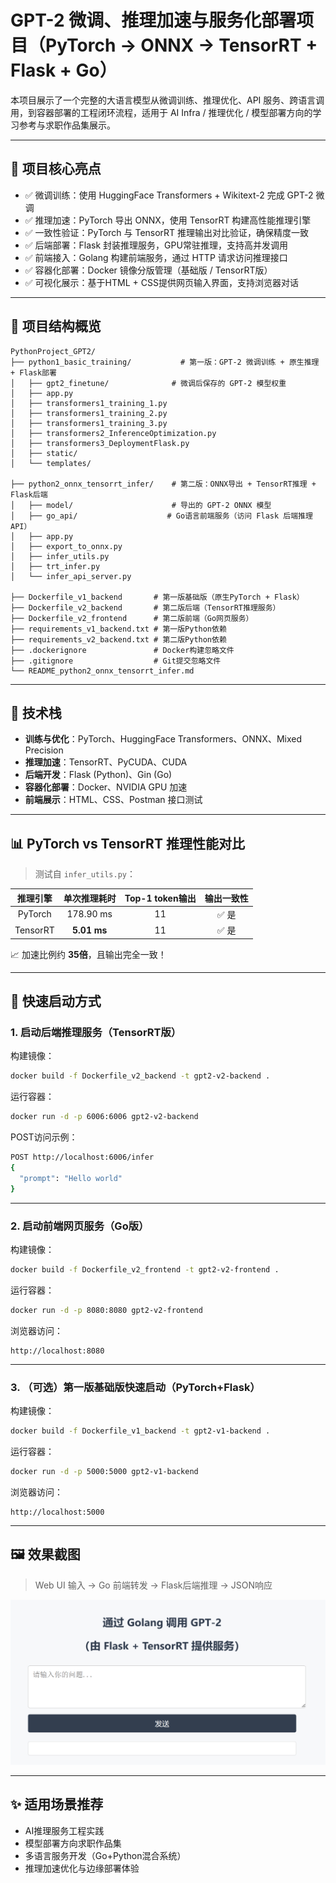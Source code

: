 # GPT-2 微调、推理加速与服务化部署项目（PyTorch → ONNX → TensorRT + Flask + Go）

本项目展示了一个完整的大语言模型从微调训练、推理优化、API 服务、跨语言调用，到容器部署的工程闭环流程，适用于 AI Infra / 推理优化 / 模型部署方向的学习参考与求职作品集展示。

---

## 🚀 项目核心亮点

- ✅ 微调训练：使用 HuggingFace Transformers + Wikitext-2 完成 GPT-2 微调
- ✅ 推理加速：PyTorch 导出 ONNX，使用 TensorRT 构建高性能推理引擎
- ✅ 一致性验证：PyTorch 与 TensorRT 推理输出对比验证，确保精度一致
- ✅ 后端部署：Flask 封装推理服务，GPU常驻推理，支持高并发调用
- ✅ 前端接入：Golang 构建前端服务，通过 HTTP 请求访问推理接口
- ✅ 容器化部署：Docker 镜像分版管理（基础版 / TensorRT版）
- ✅ 可视化展示：基于HTML + CSS提供网页输入界面，支持浏览器对话

---

## 📁 项目结构概览

```
PythonProject_GPT2/
├── python1_basic_training/           # 第一版：GPT-2 微调训练 + 原生推理 + Flask部署
│   ├── gpt2_finetune/              # 微调后保存的 GPT-2 模型权重
│   ├── app.py
│   ├── transformers1_training_1.py
│   ├── transformers1_training_2.py
│   ├── transformers1_training_3.py
│   ├── transformers2_InferenceOptimization.py
│   ├── transformers3_DeploymentFlask.py
│   ├── static/
│   └── templates/

├── python2_onnx_tensorrt_infer/    # 第二版：ONNX导出 + TensorRT推理 + Flask后端
│   ├── model/                      # 导出的 GPT-2 ONNX 模型
│   ├── go_api/                    # Go语言前端服务（访问 Flask 后端推理API）
│   ├── app.py
│   ├── export_to_onnx.py
│   ├── infer_utils.py
│   ├── trt_infer.py
│   └── infer_api_server.py

├── Dockerfile_v1_backend       # 第一版基础版（原生PyTorch + Flask）
├── Dockerfile_v2_backend       # 第二版后端（TensorRT推理服务）
├── Dockerfile_v2_frontend      # 第二版前端（Go网页服务）
├── requirements_v1_backend.txt # 第一版Python依赖
├── requirements_v2_backend.txt # 第二版Python依赖
├── .dockerignore               # Docker构建忽略文件
├── .gitignore                  # Git提交忽略文件
└── README_python2_onnx_tensorrt_infer.md
```

---

## 🔧 技术栈

- **训练与优化**：PyTorch、HuggingFace Transformers、ONNX、Mixed Precision
- **推理加速**：TensorRT、PyCUDA、CUDA
- **后端开发**：Flask (Python)、Gin (Go)
- **容器化部署**：Docker、NVIDIA GPU 加速
- **前端展示**：HTML、CSS、Postman 接口测试

---

## 📊 PyTorch vs TensorRT 推理性能对比

> 测试自 `infer_utils.py`：

| 推理引擎 | 单次推理耗时 | Top-1 token输出 | 输出一致性 |
|:--------:|:------------:|:---------------:|:----------:|
| PyTorch  | 178.90 ms    | 11               | ✅ 是       |
| TensorRT | **5.01 ms**  | 11               | ✅ 是       |

📈 加速比例约 **35倍**，且输出完全一致！

---

## 🧪 快速启动方式

### 1. 启动后端推理服务（TensorRT版）

构建镜像：

```bash
docker build -f Dockerfile_v2_backend -t gpt2-v2-backend .
```

运行容器：

```bash
docker run -d -p 6006:6006 gpt2-v2-backend
```

POST访问示例：

```bash
POST http://localhost:6006/infer
{
  "prompt": "Hello world"
}
```

---

### 2. 启动前端网页服务（Go版）

构建镜像：

```bash
docker build -f Dockerfile_v2_frontend -t gpt2-v2-frontend .
```

运行容器：

```bash
docker run -d -p 8080:8080 gpt2-v2-frontend
```

浏览器访问：

```
http://localhost:8080
```

---

### 3. （可选）第一版基础版快速启动（PyTorch+Flask）

构建镜像：

```bash
docker build -f Dockerfile_v1_backend -t gpt2-v1-backend .
```

运行容器：

```bash
docker run -d -p 5000:5000 gpt2-v1-backend
```

浏览器访问：

```
http://localhost:5000
```

---

## 🖼️ 效果截图

> Web UI 输入 → Go 前端转发 → Flask后端推理 → JSON响应

![Web Chat](sample_images/py2.png)

---

## ✨ 适用场景推荐

- AI推理服务工程实践
- 模型部署方向求职作品集
- 多语言服务开发（Go+Python混合系统）
- 推理加速优化与边缘部署体验
